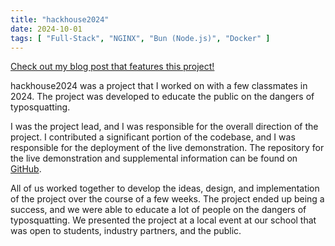 ```yaml
---
title: "hackhouse2024"
date: 2024-10-01
tags: [ "Full-Stack", "NGINX", "Bun (Node.js)", "Docker" ]
---
```


[Check out my blog post that features this project!](/blog/typosquatting-danger-hidden-in-plain-sight)

hackhouse2024 was a project that I worked on with a few classmates in 2024. The project was developed to educate the
public on the dangers of typosquatting.

I was the project lead, and I was responsible for the overall direction of the project. I contributed a significant
portion of the codebase, and I was responsible for the deployment of the live demonstration. The repository for the
live demonstration and supplemental information can be found on
[GitHub](https://github.com/reversed-coffee/hackhouse2024).

All of us worked together to develop the ideas, design, and implementation of the project over the course of a few
weeks. The project ended up being a success, and we were able to educate a lot of people on the dangers of
typosquatting. We presented the project at a local event at our school that was open to students, industry partners, and
the public.
